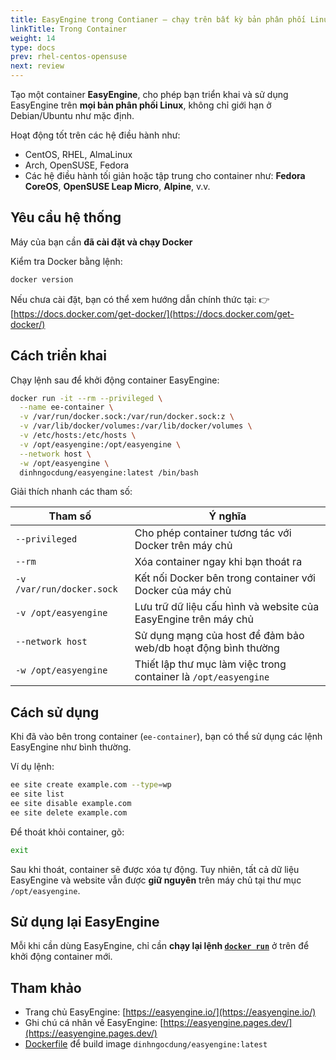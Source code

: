 ```yaml
---
title: EasyEngine trong Contianer – chạy trên bất kỳ bản phân phối Linux nào
linkTitle: Trong Container
weight: 14
type: docs
prev: rhel-centos-opensuse
next: review
---
```


Tạo một container **EasyEngine**, cho phép bạn triển khai và sử dụng EasyEngine trên **mọi bản phân phối Linux**, không chỉ giới hạn ở Debian/Ubuntu như mặc định.

Hoạt động tốt trên các hệ điều hành như:

* CentOS, RHEL, AlmaLinux
* Arch, OpenSUSE, Fedora
* Các hệ điều hành tối giản hoặc tập trung cho container như:
  **Fedora CoreOS**, **OpenSUSE Leap Micro**, **Alpine**, v.v.


## Yêu cầu hệ thống

Máy của bạn cần **đã cài đặt và chạy Docker**

Kiểm tra Docker bằng lệnh:

```bash
docker version
```

Nếu chưa cài đặt, bạn có thể xem hướng dẫn chính thức tại:
👉 [https://docs.docker.com/get-docker/](https://docs.docker.com/get-docker/)


## Cách triển khai

Chạy lệnh sau để khởi động container EasyEngine:

```bash
docker run -it --rm --privileged \
  --name ee-container \
  -v /var/run/docker.sock:/var/run/docker.sock:z \
  -v /var/lib/docker/volumes:/var/lib/docker/volumes \
  -v /etc/hosts:/etc/hosts \
  -v /opt/easyengine:/opt/easyengine \
  --network host \
  -w /opt/easyengine \
  dinhngocdung/easyengine:latest /bin/bash
```

Giải thích nhanh các tham số:

| Tham số                   | Ý nghĩa                                                         |
| ------------------------- | --------------------------------------------------------------- |
| `--privileged`            | Cho phép container tương tác với Docker trên máy chủ            |
| `--rm`                    | Xóa container ngay khi bạn thoát ra                             |
| `-v /var/run/docker.sock` | Kết nối Docker bên trong container với Docker của máy chủ       |
| `-v /opt/easyengine`      | Lưu trữ dữ liệu cấu hình và website của EasyEngine trên máy chủ |
| `--network host`          | Sử dụng mạng của host để đảm bảo web/db hoạt động bình thường   |
| `-w /opt/easyengine`      | Thiết lập thư mục làm việc trong container là `/opt/easyengine` |


## Cách sử dụng

Khi đã vào bên trong container (`ee-container`), bạn có thể sử dụng các lệnh EasyEngine như bình thường.

Ví dụ lệnh:

```bash
ee site create example.com --type=wp
ee site list
ee site disable example.com
ee site delete example.com
```

Để thoát khỏi container, gõ:

```bash
exit
```

Sau khi thoát, container sẽ được xóa tự động.
Tuy nhiên, tất cả dữ liệu EasyEngine và website vẫn được **giữ nguyên** trên máy chủ tại thư mục `/opt/easyengine`.


## Sử dụng lại EasyEngine

Mỗi khi cần dùng EasyEngine, chỉ cần **chạy lại lệnh [`docker run`](#cách-triển-khai)** ở trên để khởi động container mới.

## Tham khảo

* Trang chủ EasyEngine: [https://easyengine.io/](https://easyengine.io/)
* Ghi chú cá nhân về EasyEngine: [https://easyengine.pages.dev/](https://easyengine.pages.dev/)
* [Dockerfile](https://github.com/dinhngocdung/easyengine-container/blob/main/Dockerfile) để build image `dinhngocdung/easyengine:latest`
